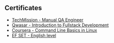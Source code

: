 ## Certificates

- [TechMission - Manual QA Engineer](https://mentor-dev.github.io/certificates/techmission)
- [Qwasar - Introduction to Fullstack Development](https://mentor-dev.github.io/certificates/qwasar)
- [Coursera - Command Line Basics in Linux](https://mentor-dev.github.io/certificates/coursera/bash_basics)
- [EF SET - English level](https://mentor-dev.github.io/certificates/efset)
